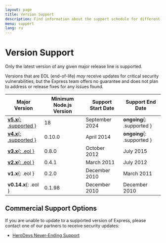 ```yaml
---
layout: page
title: Version Support
description: Find information about the support schedule for different Express.js versions, including which versions are currently maintained and end-of-life policies.
menu: support
lang: ru
---
```


# Version Support

Only the latest version of any given major release line is supported.

Versions that are EOL (end-of-life) _may_ receive updates for critical security vulnerabilities, but the Express team offers no guarantee and does not plan to address or release fixes for any issues found.

| Major Version                                                                                         | Minimum Node.js Version | Support Start Date | Support End Date                                           |
| ----------------------------------------------------------------------------------------------------- | --------------------------------------- | ------------------ | ---------------------------------------------------------- |
| [**v5.x**{: .supported }](/{{page.lang}}/5x/api.html) | 18                                      | September 2024     | **ongoing**{: .supported } |
| [**v4.x**{: .supported }](/{{page.lang}}/4x/api.html) | 0.10.0  | April 2014         | **ongoing**{: .supported } |
| [**v3.x**{: .eol }](/{{page.lang}}/3x/api.html)       | 0.8.0   | October 2012       | July 2015                                                  |
| [**v2.x**{: .eol }](/2x/)                             | 0.4.1   | March 2011         | July 2012                                                  |
| **v1.x**{: .eol }                                     | 0.2.0   | December 2010      | March 2011                                                 |
| **v0.14.x**{: .eol }                  | 0.1.98  | December 2010      | December 2010                                              |

## Commercial Support Options

If you are unable to update to a supported version of Express, please contact one of our partners to receive security updates:

- [HeroDevs Never-Ending Support](http://www.herodevs.com/support/express-nes?utm_source=expressjs\&utm_medium=link\&utm_campaign=express_eol_page)
